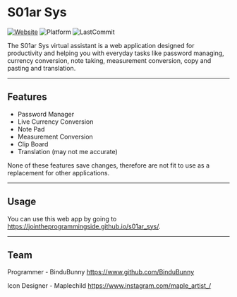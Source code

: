 # S01ar Sys

[![Website](https://img.shields.io/badge/Website-https://JoinTheProgrammingSide.github.io-242424?style=for-the-badge)](https://jointheprogrammingside.github.io)
![Platform](https://img.shields.io/badge/Platform-Web-242424?style=for-the-badge)
![LastCommit](https://img.shields.io/github/last-commit/JoinTheProgrammingSide/S01ar-Sys?color=242424&style=for-the-badge)

The S01ar Sys virtual assistant is a web application designed for productivity and helping you with everyday tasks like password managing, currency conversion, note taking, measurement conversion, copy and pasting and translation.

---

## Features

- Password Manager
- Live Currency Conversion
- Note Pad
- Measurement Conversion
- Clip Board
- Translation (may not me accurate)

None of these features save changes, therefore are not fit to use as a replacement for other applications.

---

## Usage

You can use this web app by going to https://jointheprogrammingside.github.io/s01ar_sys/.

---

## Team

Programmer - BinduBunny https://www.github.com/BinduBunny

Icon Designer - Maplechild https://www.instagram.com/maple_artist_/
